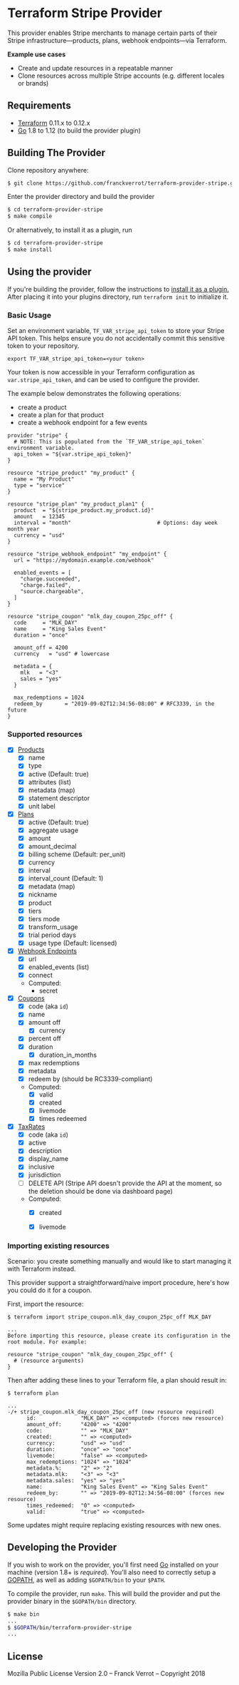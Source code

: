 # Terraform Stripe Provider

This provider enables Stripe merchants to manage certain parts of their
Stripe infrastructure—products, plans, webhook endpoints—via Terraform.

**Example use cases**
* Create and update resources in a repeatable manner
* Clone resources across multiple Stripe accounts (e.g. different locales or brands)

## Requirements

*	[Terraform](https://www.terraform.io/downloads.html) 0.11.x to 0.12.x
*	[Go](https://golang.org/doc/install) 1.8 to 1.12 (to build the provider plugin)


## Building The Provider

Clone repository anywhere:

```sh
$ git clone https://github.com/franckverrot/terraform-provider-stripe.git
```

Enter the provider directory and build the provider

```sh
$ cd terraform-provider-stripe
$ make compile
```

Or alternatively, to install it as a plugin, run

```sh
$ cd terraform-provider-stripe
$ make install
```

## Using the provider

If you're building the provider, follow the instructions to [install it as a plugin.](https://www.terraform.io/docs/plugins/basics.html#installing-a-plugin) After placing it into your plugins directory,  run `terraform init` to initialize it.

### Basic Usage

Set an environment variable, `TF_VAR_stripe_api_token` to store your Stripe
API token. This helps ensure you do not accidentally commit this sensitive
token to your repository.

    export TF_VAR_stripe_api_token=<your token>

Your token is now accessible in your Terraform configuration as
`var.stripe_api_token`, and can be used to configure the provider.

The example below demonstrates the following operations:

  * create a product
  * create a plan for that product
  * create a webhook endpoint for a few events

```hcl
provider "stripe" {
  # NOTE: This is populated from the `TF_VAR_stripe_api_token` environment variable.
  api_token = "${var.stripe_api_token}"
}

resource "stripe_product" "my_product" {
  name = "My Product"
  type = "service"
}

resource "stripe_plan" "my_product_plan1" {
  product  = "${stripe_product.my_product.id}"
  amount   = 12345
  interval = "month"                           # Options: day week month year
  currency = "usd"
}

resource "stripe_webhook_endpoint" "my_endpoint" {
  url = "https://mydomain.example.com/webhook"

  enabled_events = [
    "charge.succeeded",
    "charge.failed",
    "source.chargeable",
  ]
}

resource "stripe_coupon" "mlk_day_coupon_25pc_off" {
  code     = "MLK_DAY"
  name     = "King Sales Event"
  duration = "once"

  amount_off = 4200
  currency   = "usd" # lowercase

  metadata = {
    mlk   = "<3"
    sales = "yes"
  }

  max_redemptions = 1024
  redeem_by       = "2019-09-02T12:34:56-08:00" # RFC3339, in the future
}
```

### Supported resources

- [x] [Products](https://stripe.com/docs/api/service_products)
  - [x] name
  - [x] type
  - [x] active (Default: true)
  - [x] attributes (list)
  - [x] metadata (map)
  - [x] statement descriptor
  - [x] unit label
- [x] [Plans](https://stripe.com/docs/api/plans)
  - [x] active (Default: true)
  - [x] aggregate usage
  - [x] amount
  - [x] amount_decimal
  - [x] billing scheme (Default: per_unit)
  - [x] currency
  - [x] interval
  - [x] interval_count (Default: 1)
  - [x] metadata (map)
  - [x] nickname
  - [x] product
  - [x] tiers
  - [x] tiers mode
  - [x] transform_usage
  - [x] trial period days
  - [x] usage type (Default: licensed)
- [x] [Webhook Endpoints](https://stripe.com/docs/api/webhook_endpoints)
  - [x] url
  - [x] enabled_events (list)
  - [x] connect
  - Computed:
    - secret
- [x] [Coupons](https://stripe.com/docs/api/coupons)
  - [x] code (aka `id`)
  - [x] name
  - [x] amount off
    - [x] currency
  - [x] percent off
  - [x] duration
    - [x] duration_in_months
  - [x] max redemptions
  - [x] metadata
  - [x] redeem by (should be RC3339-compliant)
  - Computed:
    - [x] valid
    - [x] created
    - [x] livemode
    - [x] times redeemed
- [x] [TaxRates](https://stripe.com/docs/api/tax_rates)
  - [x] code (aka `id`)
  - [x] active
  - [x] description
  - [x] display_name
  - [x] inclusive
  - [x] jurisdiction
  - [ ] DELETE API (Stripe API doesn't provide the API at the moment, so the deletion should be done via dashboard page)
  - Computed:
    - [x] created
    - [x] livemode


### Importing existing resources

Scenario: you create something manually and would like to start managing it
with Terraform instead.

This provider support a straightforward/naive import procedure, here's how
you could do it for a coupon.

First, import the resource:

```
$ terraform import stripe_coupon.mlk_day_coupon_25pc_off MLK_DAY

...
Before importing this resource, please create its configuration in the root module. For example:

resource "stripe_coupon" "mlk_day_coupon_25pc_off" {
  # (resource arguments)
}
```

Then after adding these lines to your Terraform file, a plan should result in:

```
$ terraform plan

...
-/+ stripe_coupon.mlk_day_coupon_25pc_off (new resource required)
      id:              "MLK_DAY" => <computed> (forces new resource)
      amount_off:      "4200" => "4200"
      code:            "" => "MLK_DAY"
      created:         "" => <computed>
      currency:        "usd" => "usd"
      duration:        "once" => "once"
      livemode:        "false" => <computed>
      max_redemptions: "1024" => "1024"
      metadata.%:      "2" => "2"
      metadata.mlk:    "<3" => "<3"
      metadata.sales:  "yes" => "yes"
      name:            "King Sales Event" => "King Sales Event"
      redeem_by:       "" => "2019-09-02T12:34:56-08:00" (forces new resource)
      times_redeemed:  "0" => <computed>
      valid:           "true" => <computed>
```

Some updates might require replacing existing resources with new ones.


## Developing the Provider

If you wish to work on the provider, you'll first need [Go](http://www.golang.org) installed on your machine (version 1.8+ is *required*). You'll also need to correctly setup a [GOPATH](http://golang.org/doc/code.html#GOPATH), as well as adding `$GOPATH/bin` to your `$PATH`.

To compile the provider, run `make`. This will build the provider and put the provider binary in the `$GOPATH/bin` directory.

```sh
$ make bin
...
$ $GOPATH/bin/terraform-provider-stripe
...
```


## License

Mozilla Public License Version 2.0 – Franck Verrot – Copyright 2018
